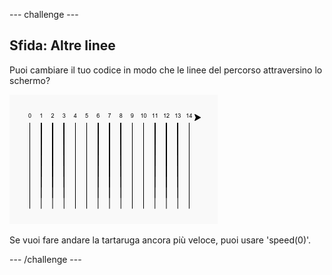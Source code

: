 --- challenge ---
## Sfida: Altre linee 

Puoi cambiare il tuo codice in modo che le linee del percorso attraversino lo schermo?

![screenshot](images/race-challenge1.png)

Se vuoi fare andare la tartaruga ancora più veloce, puoi usare 'speed(0)'.


--- /challenge ---